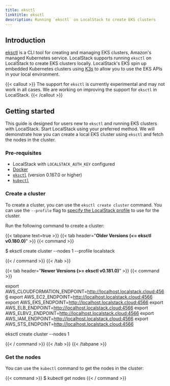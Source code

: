 ```yaml
---
title: eksctl
linktitle: eksctl
description: Running `eksctl` on LocalStack to create EKS clusters
---
```


## Introduction

[eksctl](https://eksctl.io/) is a CLI tool for creating and managing EKS clusters, Amazon's managed Kubernetes service.
LocalStack supports running `eksctl` on LocalStack to create EKS clusters locally.
LocalStack's EKS spin up embedded Kubernetes clusters using [K3s](https://github.com/k3s-io/k3s) to allow you to use the EKS APIs in your local environment.

{{< callout >}}
The support for `eksctl` is currently experimental and may not work in all cases.
We are working on improving the support for `eksctl` in LocalStack.
{{< /callout >}}

## Getting started

This guide is designed for users new to `eksctl` and running EKS clusters with LocalStack.
Start LocalStack using your preferred method.
We will demonstrate how you can create a local EKS cluster using `eksctl` and fetch the nodes in the cluster.

### Pre-requisites

- LocalStack with `LOCALSTACK_AUTH_KEY` configured
- [Docker](https://www.docker.com/)
- [`eksctl`](https://eksctl.io/) (version 0.167.0 or higher)
- [`kubectl`](https://kubernetes.io/docs/tasks/tools/#kubectl)

### Create a cluster

To create a cluster, you can use the `eksctl create cluster` command.
You can use the `--profile` flag to [specify the LocalStack profile](https://docs.localstack.cloud/user-guide/integrations/aws-cli/#configuring-a-custom-profile) to use for the cluster.

Run the following command to create a cluster:

{{< tabpane text=true >}}
{{< tab header="**Older Versions (<= eksctl v0.180.0)**" >}}
{{< command >}}

$ eksctl create cluster --nodes 1 --profile localstack

{{< / command >}}
{{< /tab >}}

{{< tab header="**Newer Versions (>= eksctl v0.181.0)**" >}}
{{< command >}}

export AWS_CLOUDFORMATION_ENDPOINT=http://localhost.localstack.cloud:4566
export AWS_EC2_ENDPOINT=http://localhost.localstack.cloud:4566
export AWS_EKS_ENDPOINT=http://localhost.localstack.cloud:4566
export AWS_ELB_ENDPOINT=http://localhost.localstack.cloud:4566
export AWS_ELBV2_ENDPOINT=http://localhost.localstack.cloud:4566
export AWS_IAM_ENDPOINT=http://localhost.localstack.cloud:4566
export AWS_STS_ENDPOINT=http://localhost.localstack.cloud:4566

eksctl create cluster --nodes 1

{{< / command >}}
{{< /tab >}}
{{< /tabpane >}}

### Get the nodes

You can use the `kubectl` command to get the nodes in the cluster:

{{< command >}}
$ kubectl get nodes
{{< / command >}}
